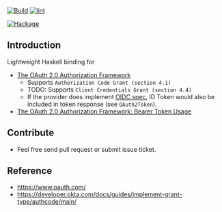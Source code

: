 [![Build](https://github.com/freizl/hoauth2/actions/workflows/build.yml/badge.svg)](https://github.com/freizl/hoauth2/actions/workflows/build.yml)
[![lint](https://github.com/freizl/hoauth2/actions/workflows/lint.yml/badge.svg)](https://github.com/freizl/hoauth2/actions/workflows/lint.yml)
<!-- [![Travis Status](https://app.travis-ci.com/freizl/hoauth2.svg?branch=master)](http://app.travis-ci.com/github/freizl/hoauth2) -->
[![Hackage](https://img.shields.io/hackage/v/hoauth2.svg)](https://hackage.haskell.org/package/hoauth2)

## Introduction

Lightweight Haskell binding for

- [The OAuth 2.0 Authorization Framework](https://datatracker.ietf.org/doc/html/rfc6749) 
    - Supports `Authorization Code Grant (section 4.1)`
    - TODO: Supports `Client Credentials Grant (section 4.4)`
    - If the provider does implement [OIDC spec](https://openid.net/specs/openid-connect-core-1_0.html),
      ID Token would also be included in token response (see `OAuth2Token`).
- [The OAuth 2.0 Authorization Framework: Bearer Token Usage](https://www.rfc-editor.org/rfc/rfc6750)

## Contribute

- Feel free send pull request or submit issue ticket.

## Reference

- <https://www.oauth.com/>
- <https://developer.okta.com/docs/guides/implement-grant-type/authcode/main/>
